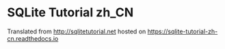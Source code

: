 # SQLite Tutorial zh_CN
Translated from http://sqlitetutorial.net
hosted on https://sqlite-tutorial-zh-cn.readthedocs.io
